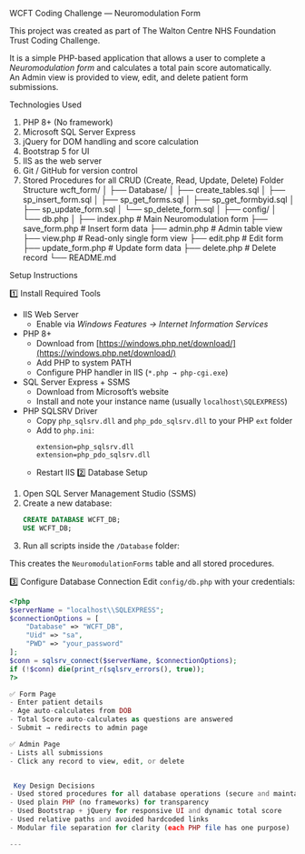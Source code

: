 WCFT Coding Challenge — Neuromodulation Form

This project was created as part of The Walton Centre NHS Foundation Trust Coding Challenge.

It is a simple PHP-based application that allows a user to complete a *Neuromodulation form* and calculates a total pain score automatically.  
An Admin view is provided to view, edit, and delete patient form submissions.

Technologies Used
1.	PHP 8+ (No framework)
2.	Microsoft SQL Server Express
3.	jQuery for DOM handling and score calculation
4.	Bootstrap 5 for UI
5.	IIS as the web server
6.	Git / GitHub for version control
7.	Stored Procedures for all CRUD (Create, Read, Update, Delete)
Folder Structure
wcft_form/
│
├── Database/
│   ├── create_tables.sql
│   ├── sp_insert_form.sql
│   ├── sp_get_forms.sql
│   ├── sp_get_formbyid.sql
│   ├── sp_update_form.sql
│   └── sp_delete_form.sql
│
├── config/
│   └── db.php
│
├── index.php          # Main Neuromodulation form
├── save_form.php      # Insert form data
├── admin.php          # Admin table view
├── view.php           # Read-only single form view
├── edit.php           # Edit form
├── update_form.php    # Update form data
├── delete.php         # Delete record
└── README.md

Setup Instructions

1️⃣ Install Required Tools
- IIS Web Server
  - Enable via *Windows Features → Internet Information Services*
- PHP 8+
  - Download from [https://windows.php.net/download/](https://windows.php.net/download/)
  - Add PHP to system PATH  
  - Configure PHP handler in IIS (`*.php → php-cgi.exe`)
- SQL Server Express + SSMS
  - Download from Microsoft’s website  
  - Install and note your instance name (usually `localhost\SQLEXPRESS`)
- PHP SQLSRV Driver
  - Copy `php_sqlsrv.dll` and `php_pdo_sqlsrv.dll` to your PHP `ext` folder
  - Add to `php.ini`:
    ```
    extension=php_sqlsrv.dll
    extension=php_pdo_sqlsrv.dll
    ```
  - Restart IIS
 2️⃣ Database Setup
1. Open SQL Server Management Studio (SSMS)
2. Create a new database:
   ```sql
   CREATE DATABASE WCFT_DB;
   USE WCFT_DB;
   ```
3. Run all scripts inside the `/Database` folder:
  

This creates the `NeuromodulationForms` table and all stored procedures.

3️⃣ Configure Database Connection
Edit `config/db.php` with your credentials:
```php
<?php
$serverName = "localhost\\SQLEXPRESS";
$connectionOptions = [
    "Database" => "WCFT_DB",
    "Uid" => "sa",
    "PWD" => "your_password"
];
$conn = sqlsrv_connect($serverName, $connectionOptions);
if (!$conn) die(print_r(sqlsrv_errors(), true));
?>

✅ Form Page  
- Enter patient details  
- Age auto-calculates from DOB  
- Total Score auto-calculates as questions are answered  
- Submit → redirects to admin page

✅ Admin Page  
- Lists all submissions  
- Click any record to view, edit, or delete  


 Key Design Decisions
- Used stored procedures for all database operations (secure and maintainable)
- Used plain PHP (no frameworks) for transparency
- Used Bootstrap + jQuery for responsive UI and dynamic total score
- Used relative paths and avoided hardcoded links
- Modular file separation for clarity (each PHP file has one purpose)

---

